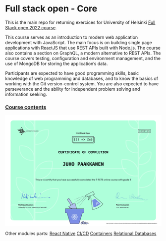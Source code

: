 # Full stack open - Core 

This is the main repo for returning exercices for University of Helsinki [Full Stack open 2022 course](https://fullstackopen.com/en/).

This course serves as an introduction to modern web application development with JavaScript. The main focus is on building single page applications with ReactJS that use REST APIs built with Node.js. The course also contains a section on GraphQL, a modern alternative to REST APIs.
The course covers testing, configuration and environment management, and the use of MongoDB for storing the application’s data.

Participants are expected to have good programming skills, basic knowledge of web programming and databases, and to know the basics of working with the Git version-control system. You are also expected to have perseverance and the ability for independent problem solving and information seeking.

### [Course contents](https://fullstackopen.com/en/#course-contents)

![Screenshot](certificate-fullstack.png)

Other modules parts:
[React Native](https://github.com/juhopaakkanen/fso-rate-repository-app)
[CI/CD](https://github.com/juhopaakkanen/fso-pokedex)
[Containers](https://github.com/juhopaakkanen/fso-containers-applications)
[Relational Databases](https://github.com/juhopaakkanen/fso-relational-databases)
